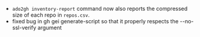 - `ado2gh inventory-report` command now also reports the compressed size of each repo in `repos.csv`.
- fixed bug in gh gei generate-script so that it properly respects the --no-ssl-verify argument